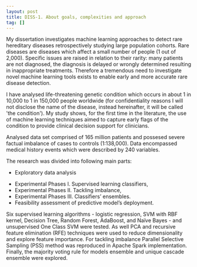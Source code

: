 ```yaml
---
layout: post
title: DISS-1. About goals, complexities and approach
tag: []
---
```


My dissertation investigates machine learning approaches to detect rare hereditary diseases retrospectively studying large population cohorts. Rare diseases are diseases which affect a small number of people (1 out of 2,000). Specific issues are raised in relation to their rarity: many patients are not diagnosed, the diagnosis is delayed or wrongly determined resulting in inappropriate treatments. Therefore a tremendous need to investigate novel machine learning tools exists to enable early and more accurate rare disease detection. 

I have analysed life-threatening genetic condition which occurs in about 1 in 10,000 to 1 in 150,000 people worldwide (for confidentiality reasons I will not disclose the name of the disease, instead hereinafter, it will be called 'the condition'). My study shows, for the first time in the literature, the use of machine learning techniques aimed to capture early flags of the condition to provide clinical decision support for clinicians. 

Analysed data set comprised of 165 million patients and possesed severe factual imbalance of cases to controls (1:138,000). Data encompassed medical history events which were described by 240 variables.

The research was divided into following main parts:
+ Exploratory data analysis 
* Experimental Phases I. Supervised learning classifiers, 
* Experimental Phases II. Tackling imbalance, 
* Experimental Phases III. Classifiers’ ensembles. 
* Feasibility assessment of predictive model’s deployment. 

Six supervised learning algorithms - logistic regression, SVM with RBF kernel, Decision Tree, Random Forest, AdaBoost, and Naïve Bayes - and unsupervised One Class SVM were tested. As well PCA and recursive feature elimination (RFE) techniques were used to reduce dimensionality and explore feature importance. For tackling imbalance Parallel Selective Sampling (PSS) method was reproduced in Apache Spark implementation. Finally, the majority voting rule for models ensemble and unique cascade ensemble were explored.




